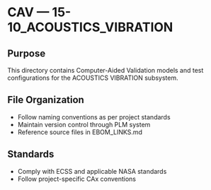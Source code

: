# CAV — 15-10_ACOUSTICS_VIBRATION

## Purpose

This directory contains Computer-Aided Validation models and test configurations for the ACOUSTICS VIBRATION subsystem.

## File Organization

- Follow naming conventions as per project standards
- Maintain version control through PLM system
- Reference source files in EBOM_LINKS.md

## Standards

- Comply with ECSS and applicable NASA standards
- Follow project-specific CAx conventions
